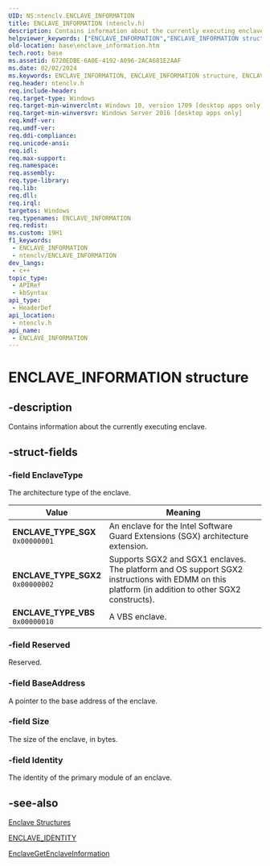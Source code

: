 ```yaml
---
UID: NS:ntenclv.ENCLAVE_INFORMATION
title: ENCLAVE_INFORMATION (ntenclv.h)
description: Contains information about the currently executing enclave.
helpviewer_keywords: ["ENCLAVE_INFORMATION","ENCLAVE_INFORMATION structure","ENCLAVE_TYPE_SGX","ENCLAVE_TYPE_VBS","base.enclave_information","ntenclv/ENCLAVE_INFORMATION"]
old-location: base\enclave_information.htm
tech.root: base
ms.assetid: 6720EDBE-6A0E-4192-A096-2ACA681E2AAF
ms.date: 02/02/2024
ms.keywords: ENCLAVE_INFORMATION, ENCLAVE_INFORMATION structure, ENCLAVE_TYPE_SGX, ENCLAVE_TYPE_VBS, base.enclave_information, ntenclv/ENCLAVE_INFORMATION
req.header: ntenclv.h
req.include-header: 
req.target-type: Windows
req.target-min-winverclnt: Windows 10, version 1709 [desktop apps only]
req.target-min-winversvr: Windows Server 2016 [desktop apps only]
req.kmdf-ver: 
req.umdf-ver: 
req.ddi-compliance: 
req.unicode-ansi: 
req.idl: 
req.max-support: 
req.namespace: 
req.assembly: 
req.type-library: 
req.lib: 
req.dll: 
req.irql: 
targetos: Windows
req.typenames: ENCLAVE_INFORMATION
req.redist: 
ms.custom: 19H1
f1_keywords:
 - ENCLAVE_INFORMATION
 - ntenclv/ENCLAVE_INFORMATION
dev_langs:
 - c++
topic_type:
 - APIRef
 - kbSyntax
api_type:
 - HeaderDef
api_location:
 - ntenclv.h
api_name:
 - ENCLAVE_INFORMATION
---
```


# ENCLAVE_INFORMATION structure

## -description

Contains information about the currently executing enclave.

## -struct-fields

### -field EnclaveType

The architecture type of the enclave.

| Value | Meaning |
|-------|---------|
| **ENCLAVE_TYPE_SGX**<br/>`0x00000001` | An enclave for the Intel Software Guard Extensions (SGX) architecture extension. |
| **ENCLAVE_TYPE_SGX2**<br/>`0x00000002` | Supports SGX2 and SGX1 enclaves. The platform and OS support SGX2 instructions with EDMM on this platform (in addition to other SGX2 constructs). |
| **ENCLAVE_TYPE_VBS**<br/>`0x00000010` | A VBS enclave. |

### -field Reserved

Reserved.

### -field BaseAddress

A pointer to the base address of the enclave.

### -field Size

The size of the enclave, in bytes.

### -field Identity

The identity of the primary module of an enclave.

## -see-also

[Enclave Structures](/windows/win32/trusted-execution/enclaves-structures)

[ENCLAVE_IDENTITY](ns-ntenclv-enclave_identity.md)

[EnclaveGetEnclaveInformation](../winenclaveapi/nf-winenclaveapi-enclavegetenclaveinformation.md)
